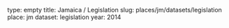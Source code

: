 type: empty
title: Jamaica / Legislation
slug: places/jm/datasets/legislation
place: jm
dataset: legislation
year: 2014
